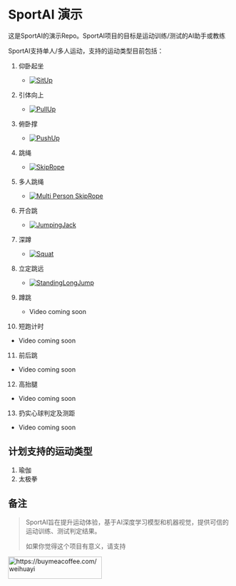 
# SportAI 演示

这是SportAI的演示Repo。SportAI项目的目标是运动训练/测试的AI助手或教练

SportAI支持单人/多人运动，支持的运动类型目前包括：

1. 仰卧起坐
   <!-- - [Bilibili视频](https://www.bilibili.com/video/BV1ny2AYeEPZ) -->
   - [![SitUp](http://i2.hdslb.com/bfs/archive/4fc591c50b8d953fe7ea66b3419e709ea7a5ee35.jpg)](https://www.bilibili.com/video/BV1ny2AYeEPZ)

2. 引体向上
   <!-- - [Bilibili视频](https://www.bilibili.com/video/BV16y2AYYE3X) -->
   - [![PullUp](http://i1.hdslb.com/bfs/archive/e9e557a2f3c9d86c1d59dcff2744274dd882788d.jpg)](https://www.bilibili.com/video/BV16y2AYYE3X)

3. 俯卧撑
   <!-- - [Bilibili视频](https://www.bilibili.com/video/BV1Fy2AYeEiL) -->
   - [![PushUp](http://i1.hdslb.com/bfs/archive/befdc9c4d27f734293792db391f45b09a7b08f80.jpg)](https://www.bilibili.com/video/BV1Fy2AYeEiL)

4. 跳绳
   <!-- - [Bilibili视频](https://www.bilibili.com/video/BV16y2AYYEKs) -->
   - [![SkipRope](http://i0.hdslb.com/bfs/archive/720949db4b0b85fe1a195056fa825bccb4e3642a.jpg)](https://www.bilibili.com/video/BV16y2AYYEKs)

5. 多人跳绳
   <!-- - [Bilibili视频](https://www.bilibili.com/video/BV16y2AYYEKQ) -->
   - [![Multi Person SkipRope](http://i2.hdslb.com/bfs/archive/30550359560742c38ff0184a1c8954f9a2f7b5a3.jpg)](https://www.bilibili.com/video/BV16y2AYYEKQ)

6. 开合跳
   <!-- - [Bilibili视频](https://www.bilibili.com/video/BV1Jy2AYYEBP) -->
   - [![JumpingJack](http://i0.hdslb.com/bfs/archive/fcb4b675989950de46b9bf0b48c102af46a017bb.jpg)](https://www.bilibili.com/video/BV1Jy2AYYEBP)

7. 深蹲
   <!-- - [Bilibili视频](https://www.bilibili.com/video/BV1Jy2AYYEB8) -->
   - [![Squat](http://i1.hdslb.com/bfs/archive/75bf86ce870446022829b3d2a39ebeb06b7ebed8.jpg)](https://www.bilibili.com/video/BV1Jy2AYYEB8)

8. 立定跳远
   <!-- - [Bilibili视频](https://www.bilibili.com/video/BV16y2AYYEKq) -->
   - [![StandingLongJump](http://i0.hdslb.com/bfs/archive/3c172577b5557fbdaf749bfbdbd02f9e27204ead.jpg)](https://www.bilibili.com/video/BV16y2AYYEKq)

9. 蹲跳
   - Video coming soon
10. 短跑计时
   - Video coming soon
11. 前后跳
   - Video coming soon
12. 高抬腿
   - Video coming soon
13. 扔实心球判定及测距
   - Video coming soon

## 计划支持的运动类型
1. 瑜伽
2. 太极拳


## 备注
> SportAI旨在提升运动体验，基于AI深度学习模型和机器视觉，提供可信的运动训练、测试判定结果。
> 
> 如果你觉得这个项目有意义，请支持
<p><a href="https://www.buymeacoffee.com/https://buymeacoffee.com/weihuayi"> <img align="left" src="https://cdn.buymeacoffee.com/buttons/v2/default-yellow.png" height="50" width="210" alt="https://buymeacoffee.com/weihuayi" /></a></p>
<br><br>